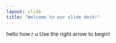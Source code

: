```yaml
---
layout: slide
title: "Welcome to our slide deck!"
---
```

hello how r u
Use the right arrow to begin!
